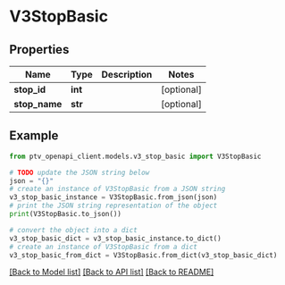 # V3StopBasic


## Properties

Name | Type | Description | Notes
------------ | ------------- | ------------- | -------------
**stop_id** | **int** |  | [optional] 
**stop_name** | **str** |  | [optional] 

## Example

```python
from ptv_openapi_client.models.v3_stop_basic import V3StopBasic

# TODO update the JSON string below
json = "{}"
# create an instance of V3StopBasic from a JSON string
v3_stop_basic_instance = V3StopBasic.from_json(json)
# print the JSON string representation of the object
print(V3StopBasic.to_json())

# convert the object into a dict
v3_stop_basic_dict = v3_stop_basic_instance.to_dict()
# create an instance of V3StopBasic from a dict
v3_stop_basic_from_dict = V3StopBasic.from_dict(v3_stop_basic_dict)
```
[[Back to Model list]](../README.md#documentation-for-models) [[Back to API list]](../README.md#documentation-for-api-endpoints) [[Back to README]](../README.md)


